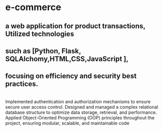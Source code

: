 ﻿# e-commerce
## a web application for product transactions, Utilized technologies 
## such as [Python, Flask, SQLAlchomy,HTML,CSS,JavaScript ], 
## focusing on efficiency and security best practices.
<br>
Implemented authentication and authorization mechanisms to ensure
secure user access control.
Designed and managed a complex relational database structure to
optimize data storage, retrieval, and performance.
Applied Object-Oriented Programming (OOP) principles throughout the
project, ensuring modular, scalable, and maintainable code
